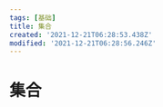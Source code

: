 ```yaml
---
tags: [基础]
title: 集合
created: '2021-12-21T06:28:53.438Z'
modified: '2021-12-21T06:28:56.246Z'
---
```


# 集合

